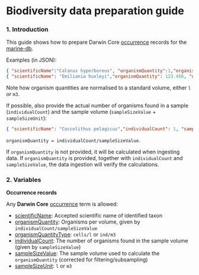 # Biodiversity data preparation guide

### 1. Introduction
This guide shows how to prepare Darwin Core [occurrence](http://rs.tdwg.org/dwc/terms/#occurrence) records for the [marine-db](https://doi.org/10.21334/marine-db).

Examples (in JSON):

```json
{ "scientificName":"Calanus hyperboreus", "organismQuantity":1,"organismQuantityType":"ind/m3" …}
{ "scientificName": "Emiliania huxleyi","organismQuantity": 123.456, "organismQuantityType": "cells/l" …}
```

Note how organism quantities are normalised to a standard volume, either `l` or `m3`.

If possible, also provide the actual number of organisms found in a sample (`individualCount`) and the sample volume (`sampleSizeValue` + `sampleSizeUnit`):

```json
{ "scientificName": "Coccolithus pelagicus","individualCount": 1, "sampleSizeValue": 10, "sampleSizeUnit": "ml" …}
```

`organismQuantity = individualCount/sampleSizeValue`.

If `organismQuantity` is not provided, it will be calculated when ingesting data.
If `organismQuantity` is provided, together with `individualCount` and `sampleSizeValue`, the data ingestion will verify the calculations.


### 2. Variables

**Occurrence records**

Any **Darwin Core** [occurrence](https://dwc.tdwg.org/terms/#occurrence) term is allowed:

* [scientificName](http://rs.tdwg.org/dwc/terms/scientificName): Accepted scientific name of identified taxon
* [organismQuantity](http://rs.tdwg.org/dwc/terms/organismQuantity): Organisms per volume, given by `individualCount/sampleSizeValue`
* [organismQuantityType](http://rs.tdwg.org/dwc/terms/organismQuantityType): `cells/l` or `ind/m3`
* [individualCount](http://rs.tdwg.org/dwc/terms/individualCount): The number of organisms found in the sample volume (given by `sampleSizeValue`)
* [sampleSizeValue](http://rs.tdwg.org/dwc/terms/sampleSizeValue): The sample volume used to calculate the `organismQuantity` (corrected for filtering/subsampling)
* [sampleSizeUnit](http://rs.tdwg.org/dwc/terms/sampleSizeUnit): `l` or `m3`
